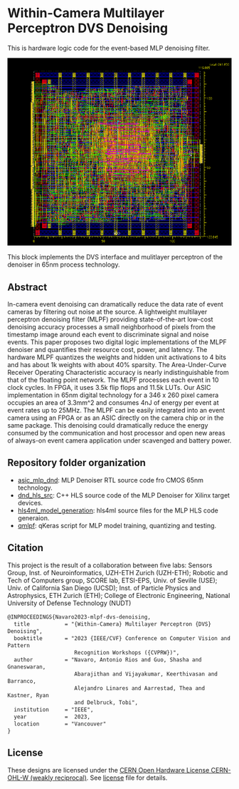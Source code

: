 # Within-Camera Multilayer Perceptron DVS Denoising
This is hardware logic code for the event-based MLP denoising filter.


![image](asic_mlp_dnd/asic_flow/pnr/shot.png)

This block implements the DVS interface and mulitlayer perceptron of the denoiser in 65nm process technology. 

## Abstract
In-camera event denoising can dramatically reduce the data rate of event cameras by filtering out noise at the source. A lightweight multilayer perceptron denoising filter (MLPF) providing state-of-the-art low-cost denoising accuracy processes a small neighborhood of pixels from the timestamp image around each event to discriminate signal and noise events. This paper proposes two digital logic implementations of the MLPF denoiser and quantifies their resource cost,  power, and latency. The hardware MLPF quantizes the weights and hidden unit activations to 4 bits and has about 1k weights with about 40% sparsity. The Area-Under-Curve Receiver Operating Characteristic accuracy is nearly indistinguishable from that of the floating point network. The MLPF processes each event in 10 clock cycles.  In FPGA, it uses 3.5k flip flops and 11.5k LUTs. Our ASIC implementation in 65nm digital technology for a 346 x 260 pixel camera occupies an area of 3.3mm^2 and consumes 4nJ of energy per event at event rates up to 25MHz. The MLPF can be easily integrated into an event camera using an FPGA or as an ASIC directly on the camera chip or in the same package.
This denoising could dramatically reduce the energy consumed by the communication and host processor and open new areas of always-on event camera application under scavenged and battery power.

## Repository folder organization
- <ins>asic_mlp_dnd</ins>: MLP Denoiser RTL source code fro CMOS 65nm technology.
- <ins>dnd_hls_src</ins>: C++ HLS source code of the MLP Denoiser for Xilinx target devices.
- <ins>hls4ml_model_generation</ins>: hls4ml source files for the MLP HLS code generaion.
- <ins>qmlpf</ins>: qKeras script for MLP model training, quantizing and testing.

## Citation
This project is the result of a collaboration between five labs: Sensors Group, Inst. of Neuroinformatics, UZH-ETH Zurich (UZH-ETH); Robotic and Tech of Computers group, SCORE lab, ETSI-EPS, Univ. of Seville (USE); Univ. of California San Diego (UCSD); Inst. of Particle Physics and Astrophysics, ETH Zurich (ETH); College of Electronic Engineering, National University of Defense Technology (NUDT)

```
@INPROCEEDINGS{Navaro2023-mlpf-dvs-denoising,
  title           = "{Within-Camera} Multilayer Perceptron {DVS} Denoising",
  booktitle       = "2023 {IEEE/CVF} Conference on Computer Vision and Pattern
                     Recognition Workshops ({CVPRW})",
  author          = "Navaro, Antonio Rios and Guo, Shasha and Gnaneswaran,
                     Abarajithan and Vijayakumar, Keerthivasan and Barranco,
                     Alejandro Linares and Aarrestad, Thea and Kastner, Ryan
                     and Delbruck, Tobi",
  institution     = "IEEE",
  year            =  2023,
  location        = "Vancouver"
}
```
## License
These designs are licensed under the [CERN Open Hardware License CERN-OHL-W (weakly reciprocal)](https://cern-ohl.web.cern.ch/home). See [license](license) file for details.
